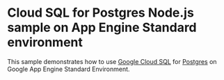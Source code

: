 # Cloud SQL for Postgres Node.js sample on App Engine Standard environment

This sample demonstrates how to use [Google Cloud SQL][sql] for
[Postgres][postgres] on Google App Engine Standard Environment.

[sql]: https://cloud.google.com/sql/
[flexible]: https://cloud.google.com/appengine
[postgres]: https://www.postgresql.org/download/
